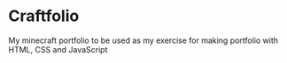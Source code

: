 # Craftfolio
My minecraft portfolio to be used as my exercise for making portfolio with HTML, CSS and JavaScript
